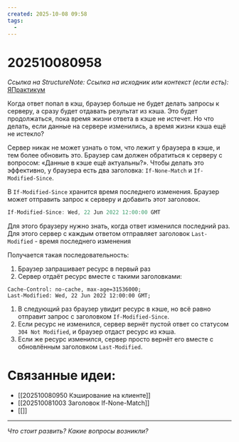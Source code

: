 ```yaml
---
created: 2025-10-08 09:58
tags:
  -
---
```

# 202510080958
*Ссылка на StructureNote:* 
*Ссылка на исходник или контекст (если есть):* [ЯПрактикум](https://practicum.yandex.ru/learn/backend-nodejs/courses/a4214ab0-2146-4152-b90e-651bf4c7ca5e/sprints/564244/topics/30b04f32-dfb9-4449-8b8a-076fafa5924b/lessons/c31f0466-0632-4f59-8b91-01c4fe1a28f6/)



Когда ответ попал в кэш, браузер больше не будет делать запросы к серверу, а сразу будет отдавать результат из кэша. Это будет продолжаться, пока время жизни ответа в кэше не истечет. Но что делать, если данные на сервере изменились, а время жизни кэша ещё не истекло?

Сервер никак не может узнать о том, что лежит у браузера в кэше, и тем более обновить это. Браузер сам должен обратиться к серверу с вопросом: «Данные в кэше ещё актуальны?». Чтобы делать это эффективно, у браузера есть два заголовка: `If-None-Match` и `If-Modified-Since`.

В `If-Modified-Since` хранится время последнего изменения. Браузер может отправить запрос к серверу и добавить этот заголовок.
```ts
If-Modified-Since: Wed, 22 Jun 2022 12:00:00 GMT
```
Для этого браузеру нужно знать, когда ответ изменился последний раз. Для этого сервер с каждым ответом отправляет заголовок `Last-Modified` - время последнего изменения

Получается такая последовательность:

1. Браузер запрашивает ресурс в первый раз
2. Сервер отдаёт ресурс вместе с такими заголовками:

```
Cache-Control: no-cache, max-age=31536000;
Last-Modified: Wed, 22 Jun 2022 12:00:00 GMT; 
```

1. В следующий раз браузер увидит ресурс в кэше, но всё равно отправит запрос с заголовком `If-Modified-Since`.
2. Если ресурс не изменился, сервер вернёт пустой ответ со статусом `304 Not Modified`, и браузер отдаст ресурс из кэша.
3. Если же ресурс изменился, сервер просто вернёт его вместе с обновлённым заголовком `Last-Modified`.
# Связанные идеи:
* [[202510080950 Кэширование на клиенте]]
* [[202510081003 Заголовок If-None-Match]]
* [[]]
---

*Что стоит развить? Какие вопросы возникли?*